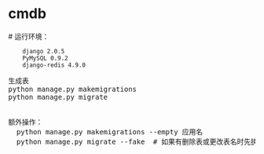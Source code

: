 # cmdb
\# 运行环境： 
        
        
        django 2.0.5 
        PyMySQL 0.9.2
        django-redis 4.9.0



<pre>
生成表
python manage.py makemigrations
python manage.py migrate


额外操作：
  python manage.py makemigrations --empty 应用名
  python manage.py migrate --fake  # 如果有删除表或更改表名时先执行这一句

</pre>
